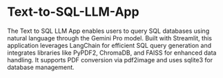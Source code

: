 # Text-to-SQL-LLM-App
The Text to SQL LLM App enables users to query SQL databases using natural language through the Gemini Pro model. Built with Streamlit, this application leverages LangChain for efficient SQL query generation and integrates libraries like PyPDF2, ChromaDB, and FAISS for enhanced data handling. It supports PDF conversion via pdf2image and uses sqlite3 for database management.

